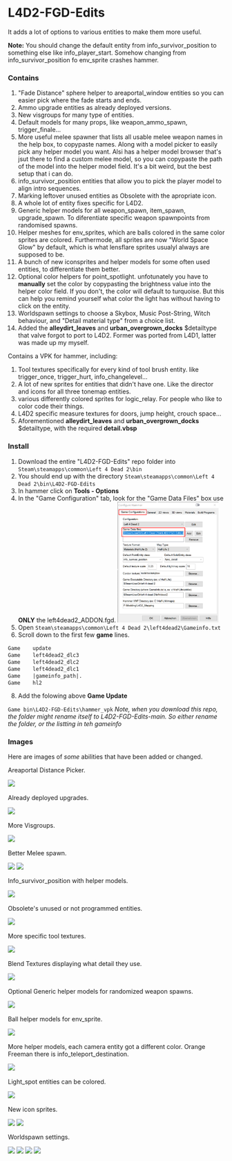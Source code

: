 # L4D2-FGD-Edits
It adds a lot of options to various entities to make them more useful.

**Note:** You should change the default entity from info_survivor_position to something else like info_player_start. Somehow changing from info_survivor_position fo env_sprite crashes hammer.

### Contains
1. "Fade Distance" sphere helper to areaportal_window entities so you can easier pick where the fade starts and ends.
2. Ammo upgrade entities as already deployed versions.
3. New visgroups for many type of entities.
4. Default models for many props, like weapon_ammo_spawn, trigger_finale...
5. More useful melee spawner that lists all usable melee weapon names in the help box, to copypaste names. Along with a model picker to easily pick any helper model you want. Alsi has a helper model browser that's jsut there to find a custom melee model, so you can copypaste the path of the model into the helper model field. It's a bit weird, but the best setup that i can do.
6. info_survivor_position entities that allow you to pick the player model to align intro sequences.
8. Marking leftover unused entities as Obsolete with the apropriate icon.
7. A whole lot of entity fixes specific for L4D2.
8. Generic helper models for all weapon_spawn, item_spawn, upgrade_spawn. To diferentiate specific weapon spawnpoints from randomised spawns.
9. Helper meshes for env_sprites, which are balls colored in the same color sprites are colored. Furthermode, all sprites are now "World Space Glow" by default, which is what lensflare sprites usualyl always are supposed to be.
10. A bunch of new iconsprites and helper models for some often used entities, to differentiate them better. 
11. Optional color helpers for point_spotlight. unfotunately you have to **manually** set the color by copypasting the brightness value into the helper color field. If you don't, the color will default to turquoise. But this can help you remind yourself what color the light has without having to click on the entity.
12. Worldspawn settings to choose a Skybox, Music Post-String, Witch behaviour, and "Detail material type" from a choice list.
13. Added the **alleydirt_leaves** and **urban_overgrown_docks** $detailtype that valve forgot to port to L4D2. Former was ported from L4D1, latter was made up my myself.

Contains a VPK for hammer, including:
1. Tool textures specifically for every kind of tool brush entity. like trigger_once, trigger_hurt, info_changelevel...
2. A lot of new sprites for entities that didn't have one. Like the director and icons for all three tonemap entities.
3. various differently colored sprites for logic_relay. For people who like to color code their things.
4. L4D2 specific measure textures for doors, jump height, crouch space...
5. Aforementioned **alleydirt_leaves** and **urban_overgrown_docks** $detailtype, with the required **detail.vbsp**

### Install
1. Download the entire "L4D2-FGD-Edits" repo folder into ```Steam\steamapps\common\Left 4 Dead 2\bin```
2. You should end up with the directory ```Steam\steamapps\common\Left 4 Dead 2\bin\L4D2-FGD-Edits```
3. In hammer click on **Tools - Options**
4. In the "Game Configuration" tab, look for the "Game Data Files" box use **ONLY** the left4dead2_ADDON.fgd. <img src="pictures/hammer_config.png" width=234/>
6. Open  ```Steam\steamapps\common\Left 4 Dead 2\left4dead2\Gameinfo.txt```
7. Scroll down to the first few **game** lines.
```
Game	update
Game	left4dead2_dlc3
Game	left4dead2_dlc2
Game	left4dead2_dlc1
Game	|gameinfo_path|.
Game	hl2
```

8. Add the folowing above **Game Update**

```Game	bin\L4D2-FGD-Edits\hammer_vpk```
*Note, when you download this repo, the folder might rename itself to L4D2-FGD-Edits-main. So either rename the folder, or the listting in teh gameinfo*

### Images
Here are images of *some* abilities that have been added or changed.
<p>Areaportal Distance Picker.</p>
<img src="pictures/areaportalwindow.gif"/>
<p>Already deployed upgrades.</p>
<img src="pictures/already_deployed_upgrades.png"/>
<p>More Visgroups.</p>
<img src="pictures/visgroups.png"/>
<p>Better Melee spawn.</p>
<img src="pictures/melee_spawn.png"/>
<img src="pictures/melee_spawn2.png"/>
<p>Info_survivor_position with helper models. </p>
<img src="pictures/info_survivor_position.png"/>
<p>Obsolete's unused or not programmed entities.</p>
<img src="pictures/Obsoleter.png"/>
<p>More specific tool textures.</p>
<img src="pictures/tooltextures.png"/>
<p>Blend Textures displaying what detail they use.</p>
<img src="pictures/blendtextures.jpg"/>
<p>Optional Generic helper models for randomized weapon spawns.</p>
<img src="pictures/generic_helpers.png"/>
<p>Ball helper models for env_sprite.</p>
<img src="pictures/sprite_ball.png"/>
<p>More helper models, each camera entity got a different color. Orange Freeman there is info_teleport_destination.</p>
<img src="pictures/helper_models.png"/>
<p>Light_spot entities can be colored.</p>
<img src="pictures/light_helper_color.png"/>
<p>New icon sprites.</p>
<img src="pictures/sprites.png"/>
<img src="pictures/relays.png"/>
<p>Worldspawn settings.</p>
<img src="pictures/witch_behaviour.jpg"/>
<img src="pictures/skybox_picker.jpg"/>
<img src="pictures/music_picker.jpg"/>
<img src="pictures/detail_picker.jpg"/>


















